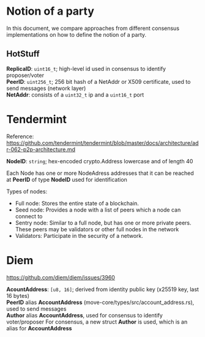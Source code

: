 # Notion of a party
In this document, we compare approaches from different consensus implementations on how to define the notion of a party. 

## HotStuff
**ReplicaID**: `uint16_t`; high-level id used in consensus to identify proposer/voter<br>
**PeerID**: `uint256_t`; 256 bit hash of a NetAddr or X509 certificate, used to send messages (network layer)<br>
**NetAddr**: consists of a `uint32_t` ip and a `uint16_t` port

# Tendermint
Reference: https://github.com/tendermint/tendermint/blob/master/docs/architecture/adr-062-p2p-architecture.md 
 
**NodeID**: `string`; hex-encoded crypto.Address lowercase and of length 40 

Each Node has one or more NodeAdress addresses that it can be reached at 
**PeerID** of type **NodeID** used for identification 

Types of nodes:  
- Full node: Stores the entire state of a blockchain. 
- Seed node: Provides a node with a list of peers which a node can connect to 
- Sentry node: Similar to a full node, but has one or more private peers. These peers may be validators or other full nodes in the network 
- Validators: Participate in the security of a network.  

# Diem
https://github.com/diem/diem/issues/3960 

**AcountAddress**: `[u8, 16]`; derived from identity public key (x25519 key, last 16 bytes) <br>
**PeerID** alias **AccountAddress** (move-core/types/src/account_address.rs), used to send messages<br> 
**Author** alias **AccountAddress**, used for consensus to identify voter/proposer
For consensus, a new struct **Author** is used, which is an alias for **AccountAddress** 
